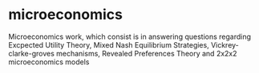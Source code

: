 # microeconomics
Microeconomics work, which consist is in answering questions regarding Excpected Utility Theory, Mixed Nash Equilibrium Strategies, Vickrey-clarke-groves mechanisms, Revealed Preferences Theory and 2x2x2 microeconomics models
